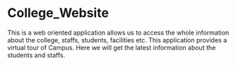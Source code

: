 # College_Website
This is a web oriented application allows us to access the whole information about the college, staffs, students, facilities etc. This application provides a virtual tour of Campus. Here we will get the latest information about the students and staffs.
